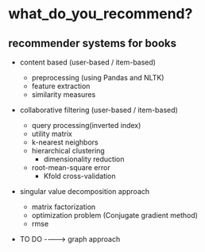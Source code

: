 # what_do_you_recommend?

## recommender systems for books

- content based (user-based / item-based)

  * preprocessing (using Pandas and NLTK)
  * feature extraction
  * similarity measures 

- collaborative filtering (user-based / item-based)

  * query processing(inverted index)
  * utility matrix
  * k-nearest neighbors 
  * hierarchical clustering
    * dimensionality reduction
  * root-mean-square error
    * Kfold cross-validation

- singular value decomposition approach
  
  * matrix factorization
  * optimization problem (Conjugate gradient method)
  * rmse
  
- TO DO ----> graph approach
  
